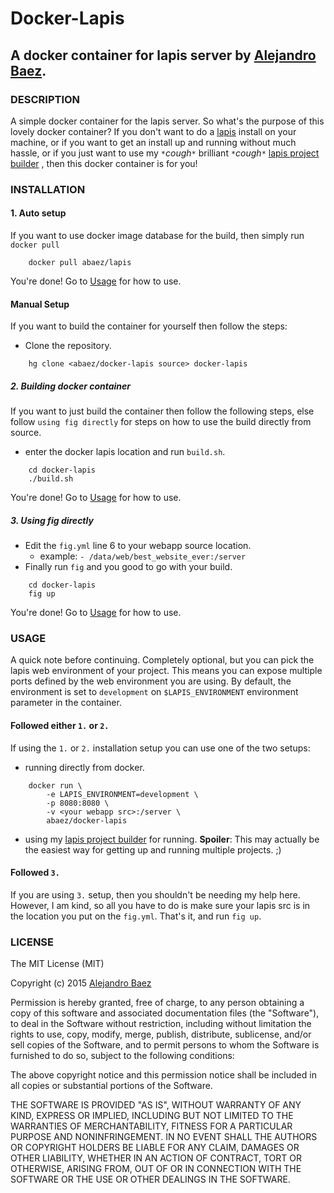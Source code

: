 Docker-Lapis
============
A docker container for lapis server by [Alejandro Baez](https://twitter.com/a_baez).
--------------------------------------

### DESCRIPTION
A simple docker container for the lapis server. So what's the purpose of this
lovely docker container? If you don't want to do a
[lapis](http://leafo.net/lapis/) install on your machine, or if you want to get
an install up and running without much hassle, or if you just want to use my
`*`*cough*`*` brilliant `*`*cough*`*` [lapis project builder](https://bitbucket.org/a_baez/lapis-project-builder)
 , then this docker container is for you!

### INSTALLATION

#### 1. Auto setup
If you want to use docker image database for the build, then simply run
`docker pull`

```
    docker pull abaez/lapis
```
You're done! Go to [Usage](#Usage) for how to use.

#### Manual Setup
If you want to build the container for yourself then follow the steps:

* Clone the repository.

```
    hg clone <abaez/docker-lapis source> docker-lapis
```

##### 2. Building docker container
If you want to just build the container then follow the following steps, else
follow `using fig directly` for steps on how to use the build directly from
source.

* enter the docker lapis location and run `build.sh`.

```
    cd docker-lapis
    ./build.sh
```
You're done! Go to [Usage](#Usage) for how to use.

##### 3. Using fig directly
*  Edit the `fig.yml` line 6 to your webapp source location.
    * example: `- /data/web/best_website_ever:/server`
*  Finally run `fig` and you good to go with your build.


```
    cd docker-lapis
    fig up
```
You're done! Go to [Usage](#Usage) for how to use.

### USAGE
A quick note before continuing.
Completely optional, but you can pick the lapis web environment
of your project. This means you can expose multiple ports defined by the web
environment you are using. By default, the environment is set to `development`
on `$LAPIS_ENVIRONMENT` environment parameter in the container.

#### Followed either `1.` or `2.`
If using the `1.` or `2.` installation setup you can use one of the two setups:

*  running directly from docker.

```
    docker run \
        -e LAPIS_ENVIRONMENT=development \
        -p 8080:8080 \
        -v <your webapp src>:/server \
        abaez/docker-lapis
```
*  using my [lapis project builder](https://bitbucket.org/a_baez/lapis-project-builder)
for running. **Spoiler**: This may actually be the easiest way for getting up
and running multiple projects. ;)

#### Followed `3.`
If you are using `3.` setup, then you shouldn't be needing my help here.
However, I am kind, so all you have to do is make sure your lapis src is in
the location you put on the `fig.yml`. That's it, and run `fig up`.

### LICENSE
The MIT License (MIT)

Copyright (c) 2015 [Alejandro Baez](https://twitter.com/a_baez)

Permission is hereby granted, free of charge, to any person obtaining a copy
of this software and associated documentation files (the "Software"), to deal
in the Software without restriction, including without limitation the rights
to use, copy, modify, merge, publish, distribute, sublicense, and/or sell
copies of the Software, and to permit persons to whom the Software is
furnished to do so, subject to the following conditions:

The above copyright notice and this permission notice shall be included in
all copies or substantial portions of the Software.

THE SOFTWARE IS PROVIDED "AS IS", WITHOUT WARRANTY OF ANY KIND, EXPRESS OR
IMPLIED, INCLUDING BUT NOT LIMITED TO THE WARRANTIES OF MERCHANTABILITY,
FITNESS FOR A PARTICULAR PURPOSE AND NONINFRINGEMENT. IN NO EVENT SHALL THE
AUTHORS OR COPYRIGHT HOLDERS BE LIABLE FOR ANY CLAIM, DAMAGES OR OTHER
LIABILITY, WHETHER IN AN ACTION OF CONTRACT, TORT OR OTHERWISE, ARISING FROM,
OUT OF OR IN CONNECTION WITH THE SOFTWARE OR THE USE OR OTHER DEALINGS IN
THE SOFTWARE.


